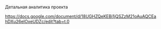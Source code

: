 Детальная аналитика проекта

https://docs.google.com/document/d/18UGHZQeKEBi1jQSZzM21oAuAQCEahDXu26eIOxeUDZc/edit?tab=t.0
